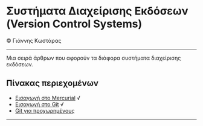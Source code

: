 # Συστήματα Διαχείρισης Εκδόσεων (Version Control Systems)
© Γιάννης Κωστάρας

---

Μια σειρά άρθρων που αφορούν τα διάφορα συστήματα διαχείρισης εκδόσεων. 

## Πίνακας περιεχομένων

* [Εισαγωγή στο Mercurial](Mercurial/README.md) √
* [Εισαγωγή στο Git](GitIntro/README.md) √
* [Git για προχωρημένους](Git/README.md)

---
